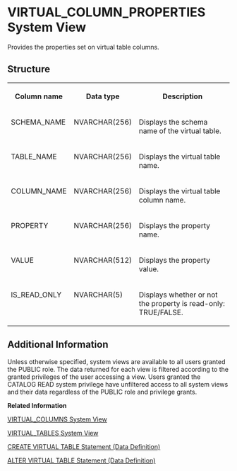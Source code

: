 <!-- loio09f9176a592c442d82830e4a51833e57 -->

# VIRTUAL\_COLUMN\_PROPERTIES System View

Provides the properties set on virtual table columns.



## Structure


<table>
<tr>
<th valign="top">

Column name

</th>
<th valign="top">

Data type

</th>
<th valign="top">

Description

</th>
</tr>
<tr>
<td valign="top">

SCHEMA\_NAME

</td>
<td valign="top">

NVARCHAR\(256\)

</td>
<td valign="top">

Displays the schema name of the virtual table.

</td>
</tr>
<tr>
<td valign="top">

TABLE\_NAME

</td>
<td valign="top">

NVARCHAR\(256\)

</td>
<td valign="top">

Displays the virtual table name.

</td>
</tr>
<tr>
<td valign="top">

COLUMN\_NAME

</td>
<td valign="top">

NVARCHAR\(256\)

</td>
<td valign="top">

Displays the virtual table column name.

</td>
</tr>
<tr>
<td valign="top">

PROPERTY

</td>
<td valign="top">

NVARCHAR\(256\)

</td>
<td valign="top">

Displays the property name.

</td>
</tr>
<tr>
<td valign="top">

VALUE

</td>
<td valign="top">

NVARCHAR\(512\)

</td>
<td valign="top">

Displays the property value.

</td>
</tr>
<tr>
<td valign="top">

IS\_READ\_ONLY

</td>
<td valign="top">

NVARCHAR\(5\)

</td>
<td valign="top">

Displays whether or not the property is read-only: TRUE/FALSE.

</td>
</tr>
</table>



<a name="loio09f9176a592c442d82830e4a51833e57__section_t5t_v11_fzb"/>

## Additional Information

Unless otherwise specified, system views are available to all users granted the PUBLIC role. The data returned for each view is filtered according to the granted privileges of the user accessing a view. Users granted the CATALOG READ system privilege have unfiltered access to all system views and their data regardless of the PUBLIC role and privilege grants.

**Related Information**  


[VIRTUAL\_COLUMNS System View](virtual-columns-system-view-2102ed6.md "Provides information about virtual columns.")

[VIRTUAL\_TABLES System View](virtual-tables-system-view-21031a8.md "Provides information about virtual tables.")

[CREATE VIRTUAL TABLE Statement \(Data Definition\)](../../010-SQL-Reference/012-SQL-Statements/create-virtual-table-statement-data-definition-d2a0406.md "Creates a virtual table at a remote source.")

[ALTER VIRTUAL TABLE Statement \(Data Definition\)](../../010-SQL-Reference/012-SQL-Statements/alter-virtual-table-statement-data-definition-5182698.md "Modifies a virtual table's column properties, and lets you refresh the metadata of a virtual table.")

